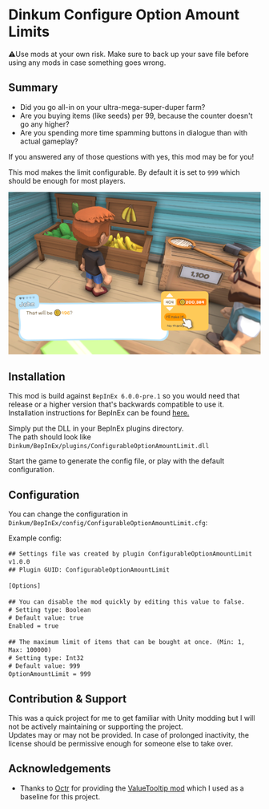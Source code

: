 ﻿# Dinkum Configure Option Amount Limits

⚠️Use mods at your own risk. Make sure to back up your save file before using any mods in case something goes wrong.

## Summary
- Did you go all-in on your ultra-mega-super-duper farm?
- Are you buying items (like seeds) per 99, because the counter doesn't go any higher?
- Are you spending more time spamming buttons in dialogue than with actual gameplay?

If you answered any of those questions with yes, this mod may be for you!

This mod makes the limit configurable. By default it is set to `999` which should be enough for most players.

<img src="https://raw.githubusercontent.com/Flightkick/dinkum-mod-configurable-option-amount-limit/master/.github/assets/img/dinkum-configurableoptionamountlimit.png" alt="Configurable Option Amount Limit Showcase" />

## Installation

This mod is build against `BepInEx 6.0.0-pre.1` so you would need that release or a higher version that's backwards compatible to use it.  
Installation instructions for BepInEx can be found [here.](https://docs.bepinex.dev/articles/user_guide/installation/index.html)

Simply put the DLL in your BepInEx plugins directory.  
The path should look like `Dinkum/BepInEx/plugins/ConfigurableOptionAmountLimit.dll`

Start the game to generate the config file, or play with the default configuration.

## Configuration

You can change the configuration in `Dinkum/BepInEx/config/ConfigurableOptionAmountLimit.cfg`:

Example config:
```properties
## Settings file was created by plugin ConfigurableOptionAmountLimit v1.0.0
## Plugin GUID: ConfigurableOptionAmountLimit

[Options]

## You can disable the mod quickly by editing this value to false.
# Setting type: Boolean
# Default value: true
Enabled = true

## The maximum limit of items that can be bought at once. (Min: 1, Max: 100000)
# Setting type: Int32
# Default value: 999
OptionAmountLimit = 999
```

## Contribution & Support
This was a quick project for me to get familiar with Unity modding but I will not be actively maintaining or supporting the project.  
Updates may or may not be provided. In case of prolonged inactivity, the license should be permissive enough for someone else to take over.

## Acknowledgements
- Thanks to [Octr](https://github.com/Octr/) for providing the [ValueTooltip mod](https://github.com/Octr/ValueTooltip) which I used as a baseline for this project.